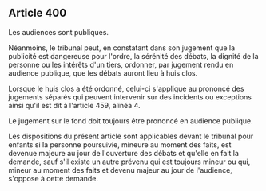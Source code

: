 Article 400
----
Les audiences sont publiques.

Néanmoins, le tribunal peut, en constatant dans son jugement que la publicité
est dangereuse pour l'ordre, la sérénité des débats, la dignité de la personne
ou les intérêts d'un tiers, ordonner, par jugement rendu en audience publique,
que les débats auront lieu à huis clos.

Lorsque le huis clos a été ordonné, celui-ci s'applique au prononcé des
jugements séparés qui peuvent intervenir sur des incidents ou exceptions ainsi
qu'il est dit à l'article 459, alinéa 4.

Le jugement sur le fond doit toujours être prononcé en audience publique.

Les dispositions du présent article sont applicables devant le tribunal pour
enfants si la personne poursuivie, mineure au moment des faits, est devenue
majeure au jour de l'ouverture des débats et qu'elle en fait la demande, sauf
s'il existe un autre prévenu qui est toujours mineur ou qui, mineur au moment
des faits et devenu majeur au jour de l'audience, s'oppose à cette demande.
